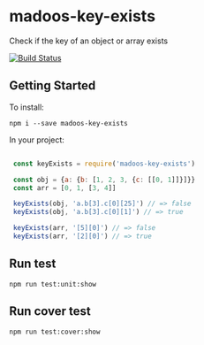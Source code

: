# madoos-key-exists

Check if the key of an object or array exists

[![Build Status](https://travis-ci.org/madoos/key-exists.svg?branch=master)](https://travis-ci.org/madoos/key-exists)

## Getting Started

To install:

    npm i --save madoos-key-exists

In your project:

``` javascript

 const keyExists = require('madoos-key-exists')

 const obj = {a: {b: [1, 2, 3, {c: [[0, 1]]}]}}
 const arr = [0, 1, [3, 4]]

 keyExists(obj, 'a.b[3].c[0][25]') // => false
 keyExists(obj, 'a.b[3].c[0][1]') // => true

 keyExists(arr, '[5][0]') // => false
 keyExists(arr, '[2][0]') // => true

```
## Run test

    npm run test:unit:show

## Run cover test

    npm run test:cover:show
